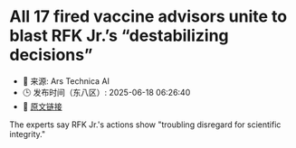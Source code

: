 # All 17 fired vaccine advisors unite to blast RFK Jr.’s “destabilizing decisions”
- 📅 来源: Ars Technica AI
- 🕒 发布时间（东八区）: 2025-06-18 06:26:40
- 🔗 [原文链接](https://arstechnica.com/health/2025/06/all-17-fired-vaccine-advisors-unite-to-blast-rfk-jr-s-destabilizing-decisions/)

The experts say RFK Jr.'s actions show "troubling disregard for scientific integrity."